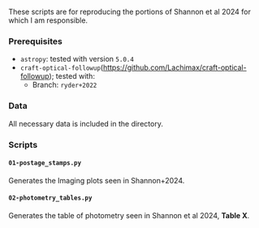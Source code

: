 These scripts are for reproducing the portions of 
Shannon et al 2024 for which I am responsible.


### Prerequisites
 - `astropy`: tested with version `5.0.4`
 - `craft-optical-followup`(https://github.com/Lachimax/craft-optical-followup); tested with:
   - Branch: `ryder+2022`

### Data

All necessary data is included in the directory.

### Scripts

#### `01-postage_stamps.py`
Generates the Imaging plots seen in Shannon+2024.

#### `02-photometry_tables.py`
Generates the table of photometry seen in Shannon et al 2024, **Table X**.

